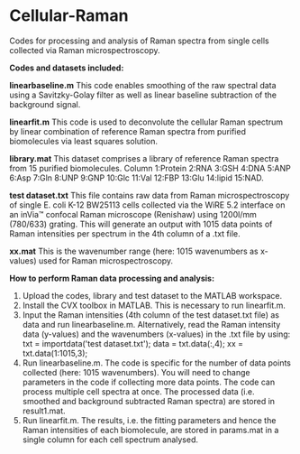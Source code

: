 # Cellular-Raman
Codes for processing and analysis of Raman spectra from single cells collected via Raman microspectroscopy.

**Codes and datasets included:**

**linearbaseline.m** 
This code enables smoothing of the raw spectral data using a Savitzky-Golay filter as well as linear baseline subtraction of the background signal.

**linearfit.m** 
This code is used to deconvolute the cellular Raman spectrum by linear combination of reference Raman spectra from purified biomolecules via least squares solution.

**library.mat** 
This dataset comprises a library of reference Raman spectra from 15 purified biomolecules.
Column 1:Protein 2:RNA 3:GSH 4:DNA 5:ANP 6:Asp 7:Gln 8:UNP 9:GNP 10:Glc 11:Val 12:FBP 13:Glu 14:lipid 15:NAD.

**test dataset.txt** 
This file contains raw data from Raman microspectroscopy of single E. coli K-12 BW25113 cells collected via the WiRE 5.2 interface on an inVia™ confocal Raman microscope (Renishaw) using 1200l/mm (780/633) grating. This will generate an output with 1015 data points of Raman intensities per spectrum in the 4th column of a .txt file. 

**xx.mat** 
This is the wavenumber range (here: 1015 wavenumbers as x-values) used for Raman microspectroscopy.

**How to perform Raman data processing and analysis:**

1.	Upload the codes, library and test dataset to the MATLAB workspace.
2.	Install the CVX toolbox in MATLAB. This is necessary to run linearfit.m.
3. Input the Raman intensities (4th column of the test dataset.txt file) as data and run linearbaseline.m. 
Alternatively, read the Raman intensity data (y-values) and the wavenumbers (x-values) in the .txt file by using: txt = importdata('test dataset.txt'); data = txt.data(:,4); xx = txt.data(1:1015,3);
4. Run linearbaseline.m. The code is specific for the number of data points collected (here: 1015 wavenumbers). You will need to change parameters in the code if collecting more data points. The code can process multiple cell spectra at once. The processed data (i.e. smoothed and background subtracted Raman spectra) are stored in result1.mat. 
5. Run linearfit.m. The results, i.e. the fitting parameters and hence the Raman intensities of each biomolecule, are stored in params.mat in a single column for each cell spectrum analysed.

